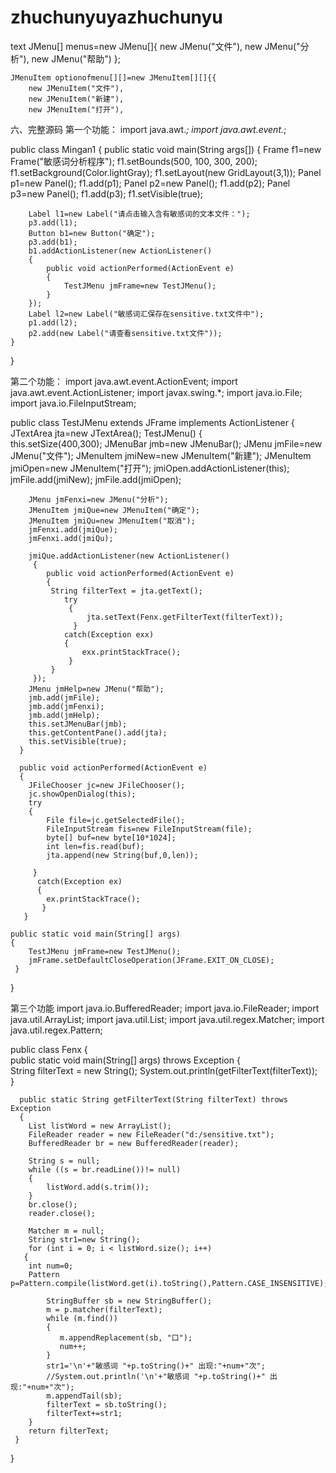 # zhuchunyuyazhuchunyu
text
JMenu[] menus=new JMenu[]{
		new JMenu("文件"),
		new JMenu("分析"),
		new JMenu("帮助")
	};
	
	JMenuItem optionofmenu[][]=new JMenuItem[][]{{
		new JMenuItem("文件"),
		new JMenuItem("新建"),
		new JMenuItem("打开"),
		

六、完整源码
第一个功能：
import java.awt.*;
import java.awt.event.*;

public class Mingan1 
{
    public static void main(String args[])
   {
        Frame f1=new Frame("敏感词分析程序");
        f1.setBounds(500, 100, 300, 200);
        f1.setBackground(Color.lightGray);
        f1.setLayout(new GridLayout(3,1));
        Panel p1=new Panel();
        f1.add(p1);
        Panel p2=new Panel();
        f1.add(p2);
        Panel p3=new Panel();
        f1.add(p3);
        f1.setVisible(true);    
        
        Label l1=new Label("请点击输入含有敏感词的文本文件：");
        p3.add(l1);
        Button b1=new Button("确定");
        p3.add(b1);
        b1.addActionListener(new ActionListener()
        {
            public void actionPerformed(ActionEvent e)
            {
                TestJMenu jmFrame=new TestJMenu();
            }
        });
        Label l2=new Label("敏感词汇保存在sensitive.txt文件中");
        p1.add(l2);
        p2.add(new Label("请查看sensitive.txt文件"));        
    }
}



第二个功能：
import java.awt.event.ActionEvent;
import java.awt.event.ActionListener;
import javax.swing.*;
import java.io.File;
import java.io.FileInputStream;

public class TestJMenu extends JFrame implements ActionListener
{
    JTextArea jta=new JTextArea();
      TestJMenu()
      {    
        this.setSize(400,300);
        JMenuBar jmb=new JMenuBar();
        JMenu jmFile=new JMenu("文件");
        JMenuItem jmiNew=new JMenuItem("新建");
        JMenuItem jmiOpen=new JMenuItem("打开");
        jmiOpen.addActionListener(this);
        jmFile.add(jmiNew);
        jmFile.add(jmiOpen);
        
        JMenu jmFenxi=new JMenu("分析");
        JMenuItem jmiQue=new JMenuItem("确定");
        JMenuItem jmiQu=new JMenuItem("取消");
        jmFenxi.add(jmiQue);
        jmFenxi.add(jmiQu);
         
        jmiQue.addActionListener(new ActionListener()
         {
            public void actionPerformed(ActionEvent e)
            {
             String filterText = jta.getText();
                try
                 {
                     jta.setText(Fenx.getFilterText(filterText));
                  } 
                catch(Exception exx)
                {
                    exx.printStackTrace();
                 }
             }                      
         });
        JMenu jmHelp=new JMenu("帮助");
        jmb.add(jmFile);
        jmb.add(jmFenxi);
        jmb.add(jmHelp);
        this.setJMenuBar(jmb);
        this.getContentPane().add(jta);
        this.setVisible(true);
      }

      public void actionPerformed(ActionEvent e) 
      {
        JFileChooser jc=new JFileChooser();
        jc.showOpenDialog(this);
        try
        {
            File file=jc.getSelectedFile();
            FileInputStream fis=new FileInputStream(file);
            byte[] buf=new byte[10*1024];
            int len=fis.read(buf);
            jta.append(new String(buf,0,len));
            
         }
          catch(Exception ex)
          {
            ex.printStackTrace();
           }
       }
    
    public static void main(String[] args)
    {
        TestJMenu jmFrame=new TestJMenu();
        jmFrame.setDefaultCloseOperation(JFrame.EXIT_ON_CLOSE);
     }    
}

                 
第三个功能
import java.io.BufferedReader;
import java.io.FileReader;
import java.util.ArrayList;
import java.util.List;
import java.util.regex.Matcher;
import java.util.regex.Pattern;

public class Fenx 
{    
    public static void main(String[] args) throws Exception 
    {        
        String filterText = new String();
        System.out.println(getFilterText(filterText));  
     }

      public static String getFilterText(String filterText) throws Exception 
      {
        List listWord = new ArrayList();      
        FileReader reader = new FileReader("d:/sensitive.txt");
        BufferedReader br = new BufferedReader(reader);

        String s = null;
        while ((s = br.readLine())!= null) 
        {
            listWord.add(s.trim());
        }
        br.close();
        reader.close(); 

        Matcher m = null;
        String str1=new String();    
        for (int i = 0; i < listWord.size(); i++) 
       {
        int num=0;
        Pattern p=Pattern.compile(listWord.get(i).toString(),Pattern.CASE_INSENSITIVE);
         
            StringBuffer sb = new StringBuffer();
            m = p.matcher(filterText);
            while (m.find()) 
            {
               m.appendReplacement(sb, "口");
               num++;          
            }
            str1='\n'+"敏感词 "+p.toString()+" 出现:"+num+"次";
            //System.out.println('\n'+"敏感词 "+p.toString()+" 出现:"+num+"次");
            m.appendTail(sb);
            filterText = sb.toString(); 
            filterText+=str1;
        }       
        return filterText;        
     }    
}
